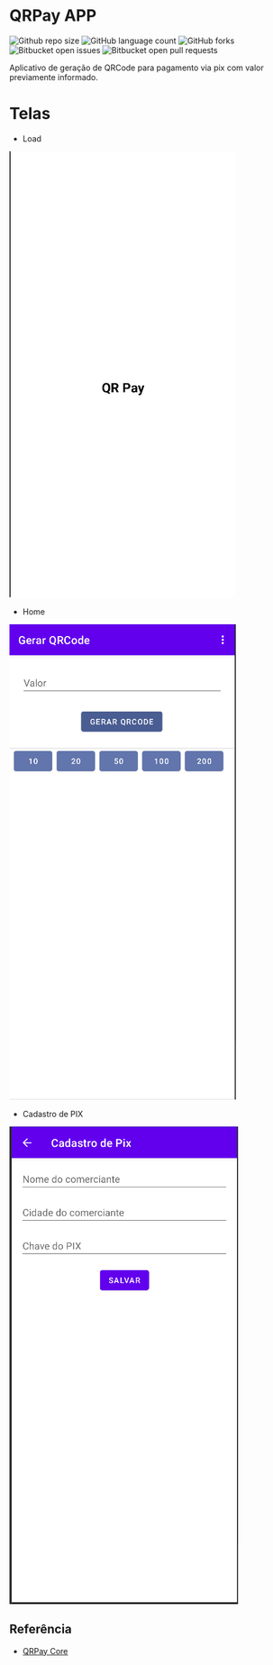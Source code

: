 # QRPay APP

![Github repo size](https://img.shields.io/github/repo-size/gsantosc18/qrpay-app?style=for-the-badge)
![GitHub language count](https://img.shields.io/github/languages/count/gsantosc18/qrpay-app?style=for-the-badge)
![GitHub forks](https://img.shields.io/github/forks/gsantosc18/qrpay-app?style=for-the-badge)
![Bitbucket open issues](https://img.shields.io/bitbucket/issues/gsantosc18/qrpay-app?style=for-the-badge)
![Bitbucket open pull requests](https://img.shields.io/bitbucket/pr-raw/gsantosc18/qrpay-app?style=for-the-badge)


Aplicativo de geração de QRCode para pagamento via pix com valor previamente informado.

# Telas

- Load

![Load Screen](./docs/load.png)

- Home

![Home Screen](./docs/home.png)

- Cadastro de PIX

![Create Pix Screen](./docs/cadastro_pix.png)

## Referência

- [QRPay Core](http://github/gsantosc18/qrpay)